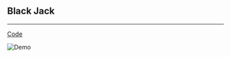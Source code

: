## Black Jack

---

[Code](https://github.com/BonsenW/python-beginner-collection/blob/master/proj/Black%20Jack/black_jack.py)

![Demo](https://github.com/BonsenW/python-beginner-collection/blob/master/proj/Black%20Jack/demo.gif)
